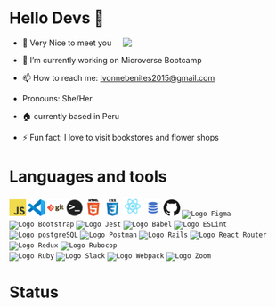# Hello Devs 🌷

- :butterfly: Very Nice to meet you 
  <img align="right" width="300" src="https://i2.wp.com/allhtaccess.info/wp-content/uploads/2018/03/programming.gif?fit=1281%2C716&ssl=1" />

- 🔭 I’m currently working on Microverse Bootcamp
- 📫 How to reach me: ivonnebenites2015@gmail.com
-   Pronouns: She/Her
-  :house: currently based in Peru
-  ⚡ Fun fact: I love to visit bookstores and flower shops

# Languages and tools

<code><img
    height="30"
    src="https://raw.githubusercontent.com/github/explore/80688e429a7d4ef2fca1e82350fe8e3517d3494d/topics/javascript/javascript.png"
    alt="Logo javascript"/></code>
<code><img
    height="30"
    src="https://raw.githubusercontent.com/github/explore/80688e429a7d4ef2fca1e82350fe8e3517d3494d/topics/visual-studio-code/visual-studio-code.png"
    alt="Logo visual studio"/></code>
<code><img
    height="30"
    src="https://raw.githubusercontent.com/github/explore/80688e429a7d4ef2fca1e82350fe8e3517d3494d/topics/git/git.png"
    alt="Logo git"/></code>
<code><img
    height="30"
    src="https://raw.githubusercontent.com/github/explore/80688e429a7d4ef2fca1e82350fe8e3517d3494d/topics/terminal/terminal.png"
    alt="Logo terminal"/></code>
<code><img
    height="30"
    src="https://raw.githubusercontent.com/github/explore/80688e429a7d4ef2fca1e82350fe8e3517d3494d/topics/html/html.png"
    alt="Logo HTML"/></code>
<code><img
    height="30"
    src="https://raw.githubusercontent.com/github/explore/80688e429a7d4ef2fca1e82350fe8e3517d3494d/topics/css/css.png"
    alt="Logo CSS"/></code>
<code><img 
    height="35" 
    src="https://raw.githubusercontent.com/github/explore/80688e429a7d4ef2fca1e82350fe8e3517d3494d/topics/react/react.png"
    alt="Logo React"/></code>
<code><img 
    height="30" 
    src="https://raw.githubusercontent.com/github/explore/80688e429a7d4ef2fca1e82350fe8e3517d3494d/topics/sql/sql.png" 
    alt="Logo SQL"/></code>
<code><img
    height="30" 
    src="https://raw.githubusercontent.com/github/explore/78df643247d429f6cc873026c0622819ad797942/topics/github/github.png" 
    alt="Logo Github"/></code>
<code><img
    height="30" 
    src="https://github.com/IvonneBenitesRodriguez/ivonnebenitesrodriguez/assets/22691013/1311f075-2dec-4948-84fb-35141f587f19"
    alt="Logo Figma"/></code>
<code><img 
    height="30" 
    src="https://github.com/IvonneBenitesRodriguez/ivonnebenitesrodriguez/assets/22691013/e7837414-0e01-45a4-85b6-e67ac489d4ae"
    alt="Logo Bootstrap"/></code>
<code><img
    height="30" 
    src="https://github.com/IvonneBenitesRodriguez/ivonnebenitesrodriguez/assets/22691013/f3641509-3664-4f58-94fa-fc9eebcd188b"
    alt="Logo Jest"/></code>
<code><img
    height="30" 
    src="https://github.com/IvonneBenitesRodriguez/ivonnebenitesrodriguez/assets/22691013/638442f9-346d-424e-bcc2-0266e1944433"
    alt="Logo Babel"/></code>
 <code><img
    height="30" 
    src="https://github.com/IvonneBenitesRodriguez/ivonnebenitesrodriguez/assets/22691013/f082a1af-c3b2-4ca0-b731-444d3ac58a44"
    alt="Logo ESLint"/></code>
  <code><img
    height="30" 
    src="https://github.com/IvonneBenitesRodriguez/ivonnebenitesrodriguez/assets/22691013/6fb2cf16-9b5e-4de8-916a-fb764ede2b63"
    alt="Logo postgreSQL"/></code>
  <code><img
    height="30" 
    src="https://github.com/IvonneBenitesRodriguez/ivonnebenitesrodriguez/assets/22691013/a752be02-fc11-41a3-af36-b69c81a37de7"
    alt="Logo Postman"/></code>
  <code><img
    height="30" 
    src="https://github.com/IvonneBenitesRodriguez/ivonnebenitesrodriguez/assets/22691013/3110ad7f-031b-4d25-a68e-4e4590aa4d47"
    alt="Logo Rails"/></code>
  <code><img
    height="30" 
    src="https://github.com/IvonneBenitesRodriguez/ivonnebenitesrodriguez/assets/22691013/d3611af9-86ff-4e46-8b98-2462fcabb972"
    alt="Logo React Router"/></code>
  <code><img
    height="30" 
    src="https://github.com/IvonneBenitesRodriguez/ivonnebenitesrodriguez/assets/22691013/9216cbce-c42b-4c97-b4b8-86d6422ac273"
    alt="Logo Redux"/></code>
  <code><img
    height="30" 
    src="https://github.com/IvonneBenitesRodriguez/ivonnebenitesrodriguez/assets/22691013/3ac9b973-990b-4a40-a1b9-c8c0f57dd424"
    alt="Logo Rubocop"/></code>     
  <code><img
    height="30" 
    src="https://github.com/IvonneBenitesRodriguez/ivonnebenitesrodriguez/assets/22691013/c50ba72f-73f5-4e45-85cd-a2857b880ee0"
    alt="Logo Ruby"/></code>
  <code><img
    height="30" 
    src="https://github.com/IvonneBenitesRodriguez/ivonnebenitesrodriguez/assets/22691013/16657ebc-23a1-4dd8-831b-d88b541b3636"
    alt="Logo Slack"/></code>
  <code><img
    height="30" 
    src="https://github.com/IvonneBenitesRodriguez/ivonnebenitesrodriguez/assets/22691013/104daad2-138c-4250-9c57-fd73f5d48b9f"
    alt="Logo Webpack"/></code>
  <code><img
    height="30" 
    src="https://github.com/IvonneBenitesRodriguez/ivonnebenitesrodriguez/assets/22691013/e09bebc7-805a-4373-9ea2-ad4f0f507737"
    alt="Logo Zoom"/></code>
        

# Status


  


    
